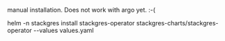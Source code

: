 manual installation. Does not work with argo yet. :-(


helm -n stackgres install stackgres-operator stackgres-charts/stackgres-operator --values values.yaml